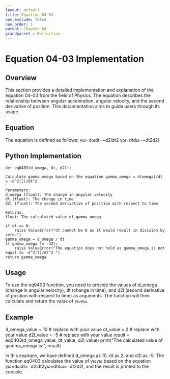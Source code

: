 ```yaml
---
layout: default
title: Equation 04-03
nav_exclude: false
nav_order: 1
parent: Chapter 04
grandparent : Reflection
---
```


# Equation 04-03 Implementation
## Overview

This section provides a detailed implementation and explanation of the equation 04-03 from the field of Physics. 
The equation describes the relationship between angular acceleration, angular velocity, and the second derivative of position. This documentation aims to guide users through its usage.

## Equation

The equation is defined as follows:
γω=dωdt=−d2ldt2
γω​=dtdω​=−dt2d2l​

## Python Implementation

    def eq0403(d_omega, dt, d2l):
    
    Calculate gamma_omega based on the equation gamma_omega = d(omega)/dt = -d^2(l)/dt^2

    Parameters:
    d_omega (float): The change in angular velocity
    dt (float): The change in time
    d2l (float): The second derivative of position with respect to time

    Returns:
    float: The calculated value of gamma_omega
    
    if dt == 0:
        raise ValueError("dt cannot be 0 as it would result in division by zero.")
    gamma_omega = d_omega / dt
    if gamma_omega != -d2l:
        raise ValueError("The equation does not hold as gamma_omega is not equal to -d^2(l)/dt^2.")
    return gamma_omega

## Usage

To use the eq0403 function, you need to provide the values of d_omega (change in angular velocity), dt (change in time), and d2l (second derivative of position with respect to time) as arguments. The function will then calculate and return the value of γωγω​.
## Example

  d_omega_value = 10  # replace with your value
  dt_value = 2        # replace with your value
  d2l_value = -5      # replace with your value
  result = eq0403(d_omega_value, dt_value, d2l_value)
  print("The calculated value of gamma_omega is:", result)

In this example, we have defined d_omega as 10, dt as 2, and d2l as -5. The function eq0403 calculates the value of γωγω​ based on the equation γω=dωdt=−d2ldt2γω​=dtdω​=−dt2d2l​, and the result is printed to the console.
